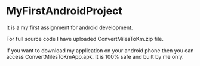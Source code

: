 # MyFirstAndroidProject
It is a my first assignment for android development.

For full source code I have uploaded ConvertMilesToKm.zip file.

If you want to download my application on your android phone then you can access ConvertMilesToKmApp.apk. It is 100% safe and built by me only.
